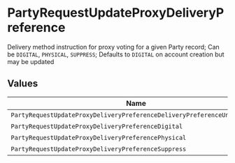 # PartyRequestUpdateProxyDeliveryPreference

Delivery method instruction for proxy voting for a given Party record; Can be `DIGITAL`, `PHYSICAL`, `SUPPRESS`; Defaults to `DIGITAL` on account creation but may be updated


## Values

| Name                                                                     | Value                                                                    |
| ------------------------------------------------------------------------ | ------------------------------------------------------------------------ |
| `PartyRequestUpdateProxyDeliveryPreferenceDeliveryPreferenceUnspecified` | DELIVERY_PREFERENCE_UNSPECIFIED                                          |
| `PartyRequestUpdateProxyDeliveryPreferenceDigital`                       | DIGITAL                                                                  |
| `PartyRequestUpdateProxyDeliveryPreferencePhysical`                      | PHYSICAL                                                                 |
| `PartyRequestUpdateProxyDeliveryPreferenceSuppress`                      | SUPPRESS                                                                 |
